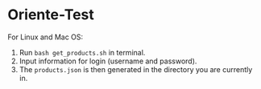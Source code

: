 # Oriente-Test

For Linux and Mac OS:
1. Run `bash get_products.sh` in terminal.
2. Input information for login (username and password).
3. The `products.json` is then generated in the directory you are currently in.
